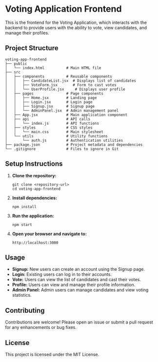 # Voting Application Frontend

This is the frontend for the Voting Application, which interacts with the backend to provide users with the ability to vote, view candidates, and manage their profiles.

## Project Structure

```
voting-app-frontend
├── public
│   └── index.html          # Main HTML file
├── src
│   ├── components          # Reusable components
│   │   ├── CandidateList.jsx  # Displays list of candidates
│   │   ├── VoteForm.jsx       # Form to cast votes
│   │   └── UserProfile.jsx     # Displays user profile
│   ├── pages               # Page components
│   │   ├── Home.jsx        # Landing page
│   │   ├── Login.jsx       # Login page
│   │   ├── Signup.jsx      # Signup page
│   │   └── AdminPanel.jsx  # Admin management panel
│   ├── App.jsx             # Main application component
│   ├── api                 # API calls
│   │   └── index.js        # API functions
│   ├── styles              # CSS styles
│   │   └── main.css        # Main stylesheet
│   └── utils               # Utility functions
│       └── auth.js         # Authentication utilities
├── package.json            # Project metadata and dependencies
└── .gitignore              # Files to ignore in Git
```

## Setup Instructions

1. **Clone the repository:**
   ```
   git clone <repository-url>
   cd voting-app-frontend
   ```

2. **Install dependencies:**
   ```
   npm install
   ```

3. **Run the application:**
   ```
   npm start
   ```

4. **Open your browser and navigate to:**
   ```
   http://localhost:3000
   ```

## Usage

- **Signup:** New users can create an account using the Signup page.
- **Login:** Existing users can log in to their accounts.
- **Vote:** Users can view the list of candidates and cast their votes.
- **Profile:** Users can view and manage their profile information.
- **Admin Panel:** Admin users can manage candidates and view voting statistics.

## Contributing

Contributions are welcome! Please open an issue or submit a pull request for any enhancements or bug fixes.

## License

This project is licensed under the MIT License.